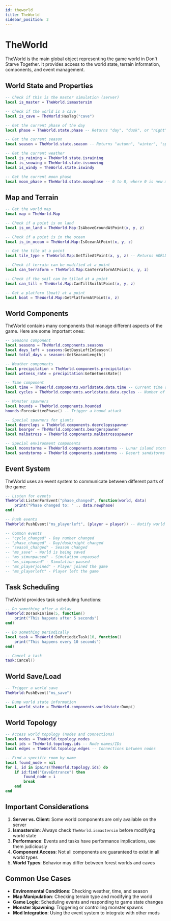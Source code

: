 ```yaml
---
id: theworld
title: TheWorld
sidebar_position: 2
---
```


# TheWorld

TheWorld is the main global object representing the game world in Don't Starve Together. It provides access to the world state, terrain information, components, and event management.

## World State and Properties

```lua
-- Check if this is the master simulation (server)
local is_master = TheWorld.ismastersim

-- Check if the world is a cave
local is_cave = TheWorld:HasTag("cave")

-- Get the current phase of the day
local phase = TheWorld.state.phase -- Returns "day", "dusk", or "night"

-- Get the current season
local season = TheWorld.state.season -- Returns "autumn", "winter", "spring", or "summer"

-- Get the current weather
local is_raining = TheWorld.state.israining
local is_snowing = TheWorld.state.issnowing
local is_windy = TheWorld.state.iswindy

-- Get the current moon phase
local moon_phase = TheWorld.state.moonphase -- 0 to 8, where 0 is new moon and 4 is full moon
```

## Map and Terrain

```lua
-- Get the world map
local map = TheWorld.Map

-- Check if a point is on land
local is_on_land = TheWorld.Map:IsAboveGroundAtPoint(x, y, z)

-- Check if a point is in the ocean
local is_in_ocean = TheWorld.Map:IsOceanAtPoint(x, y, z)

-- Get the tile at a point
local tile_type = TheWorld.Map:GetTileAtPoint(x, y, z) -- Returns WORLD_TILES enum value

-- Check if terrain can be modified at a point
local can_terraform = TheWorld.Map:CanTerraformAtPoint(x, y, z)

-- Check if the soil can be tilled at a point
local can_till = TheWorld.Map:CanTillSoilAtPoint(x, y, z)

-- Get a platform (boat) at a point
local boat = TheWorld.Map:GetPlatformAtPoint(x, z)
```

## World Components

TheWorld contains many components that manage different aspects of the game. Here are some important ones:

```lua
-- Seasons component
local seasons = TheWorld.components.seasons
local days_left = seasons:GetDaysLeftInSeason()
local total_days = seasons:GetSeasonLength()

-- Weather components
local precipitation = TheWorld.components.precipitation
local wetness_rate = precipitation:GetWetnessRate()

-- Time component
local time = TheWorld.components.worldstate.data.time -- Current time of day (0-1)
local cycles = TheWorld.components.worldstate.data.cycles -- Number of days passed

-- Monster spawners
local hounds = TheWorld.components.hounded
hounds:ForceActivePhase() -- Trigger a hound attack

-- Special spawners for giants
local deerclops = TheWorld.components.deerclopsspawner
local bearger = TheWorld.components.beargerspawner
local malbatross = TheWorld.components.malbatrossspawner

-- Special environment components
local moonstorms = TheWorld.components.moonstorms -- Lunar island storms
local sandstorms = TheWorld.components.sandstorms -- Desert sandstorms
```

## Event System

TheWorld uses an event system to communicate between different parts of the game:

```lua
-- Listen for events
TheWorld:ListenForEvent("phase_changed", function(world, data)
    print("Phase changed to: " .. data.newphase)
end)

-- Push events
TheWorld:PushEvent("ms_playerleft", {player = player}) -- Notify world that a player left

-- Common events
-- "cycle_changed" - Day number changed
-- "phase_changed" - Day/dusk/night changed
-- "season_changed" - Season changed
-- "ms_save" - World is being saved
-- "ms_simunpaused" - Simulation unpaused
-- "ms_simpaused" - Simulation paused
-- "ms_playerjoined" - Player joined the game
-- "ms_playerleft" - Player left the game
```

## Task Scheduling

TheWorld provides task scheduling functions:

```lua
-- Do something after a delay
TheWorld:DoTaskInTime(5, function()
    print("This happens after 5 seconds")
end)

-- Do something periodically
local task = TheWorld:DoPeriodicTask(10, function()
    print("This happens every 10 seconds")
end)

-- Cancel a task
task:Cancel()
```

## World Save/Load

```lua
-- Trigger a world save
TheWorld:PushEvent("ms_save")

-- Dump world state information
local world_state = TheWorld.components.worldstate:Dump()
```

## World Topology

```lua
-- Access world topology (nodes and connections)
local nodes = TheWorld.topology.nodes
local ids = TheWorld.topology.ids -- Node names/IDs
local edges = TheWorld.topology.edges -- Connections between nodes

-- Find a specific room by name
local found_node = nil
for i, id in ipairs(TheWorld.topology.ids) do
    if id:find("CaveEntrance") then
        found_node = i
        break
    end
end
```

## Important Considerations

1. **Server vs. Client**: Some world components are only available on the server
2. **Ismastersim**: Always check `TheWorld.ismastersim` before modifying world state
3. **Performance**: Events and tasks have performance implications, use them judiciously
4. **Component Access**: Not all components are guaranteed to exist in all world types
5. **World Types**: Behavior may differ between forest worlds and caves

## Common Use Cases

- **Environmental Conditions**: Checking weather, time, and season
- **Map Manipulation**: Checking terrain type and modifying the world
- **Game Logic**: Scheduling events and responding to game state changes
- **Monster Spawning**: Triggering or controlling monster spawns
- **Mod Integration**: Using the event system to integrate with other mods 